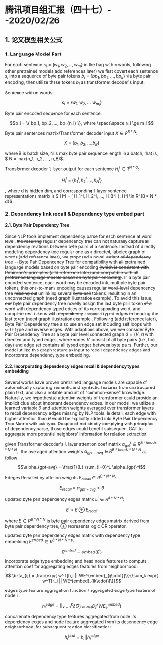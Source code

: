 #  腾讯项目组汇报（四十七）--2020/02/26

<h2>1. 论文模型相关公式</h2>

<h3>1. Language Model Part</h3>

For each sentence $s_i = \{ w_1, w_2, ..., w_m \}$ in the bag with `m` words, following other pretrained models(add references later) we first covert each sentence $s_i$ into a sequence of byte pair tokens $b_i = \{ bp_1, bp_2, ..., bp_k \}$ via byte pair encoding, then utilize these tokens $b_i$ as transformer decoder's input.

Sentence with m words:

$$ s_i = \{ w_1, w_2, ..., w_{m_i} \} $$

Byte pair encoded sequence for each sentence:

$$b_i = \{ bp_1, bp_2, ..., bp_{n_i} \}, where \space\space n_i \ge m_i $$

Byte pair sentences matrix/Transformer decoder input $X \in R^{B * N}$: 

$$X = \{ b_1, b_2, ..., b_B \}$$

where B is batch size, N is max byte pair sequence length in a batch, that is, $ N = max(n_1, n_2, ..., n_B)$.

Transformer decoder `l` layer output for each sentence $H_i^l \in R^{N * d}$:

$$H_i^l = \{ h_1^l, h_2^l, ..., h_N^l \} $$

, where d is hidden dim, and corresponding `l` layer sentence representations matrix is $ H^l = \{ H_1^l, H_2^l, ..., H_B^l \}, H^l \in R^{B * N * d}$.

<h3>2. Dependency link recall & Dependency type embed part</h3>

<h4>2.1. Byte Pair Dependency Tree</h4>

Since NLP tools implement dependency parse for each sentence at word level, ~~the resulting~~  regular dependency tree can not naturally capture all dependency relations between byte pairs of a sentence. Instead of directly modeling ~~dependency tree~~ regular one as a directed~~, labeled~~ graph of words (add reference later), we proposed a novel variant ~~of dependency tree~~ -- Byte Pair Dependency Tree for compatibility with ~~all~~ pretrained language models based on byte pair encoding ~~(which is consistent with Robinson's principles (add reference later) and compatible with all pretrained language models based on byte pair encoding)~~. In a byte pair encoded sentence, each word may be encoded into multiple byte pair tokens, this one-to-many encoding causes regular ~~word-level~~ dependency tree ~~missing out~~ unlinking several ~~byte pair~~ tokens, resulting in an unconnected graph (need graph illustration example). To avoid this issue, ~~our~~ byte pair dependency tree novelly assign the last byte pair token ~~of a word~~ with dependency typed edges of its corresponding word, and complete rest tokens with ~~dependency~~ `compound` typed edges ~~to~~ heading the last token (need graph illustration example). Following (add reference later), Byte Pair Dependency tree also use an edge set including self loops with `self` type and inverse edges. With adaptions above, we ~~can~~ consider Byte Pair Dependency Tree as a byte pair level connected graph $G = (V, \epsilon)$ with directed and typed edges, where nodes $V$ consist of all byte pairs (i.e., holi, day) and edge set contains all typed edges between byte pairs. Further, our model utilize this graph feature as input to recall dependency edges and incorporate dependency type embedding.

<h4>2.2. Incorporating dependency edges recall & dependency types embedding</h4>

Several works have proven pretrained language models are capable of automatically capturing semantic and syntactic features from unstructured plain text, and also a notable amount of "common-sense" knowledge. Naturally, we hypothesize attention weights of transformer could provide an implicit clue about important dependency edges. In our model, we utilize a learned variable $\theta$ and attention weights averaged over transformer layers to recall dependency edges missing by NLP tools. In detail, each edge with higher attention than $\theta$ would be explicitly added into Byte Pair Dependency Tree Matrix with `unk` type. Despite of not strictly complying with principles of dependency parse, those edges could benefit subsequent GAT to aggregate more potential neighbors' information for relation extraction. 


given Transformer decoder's `l` layer attention coef matrix $\alpha_{gpt}^l \in R^{B * heads * N * N}$，the averaged attention weights $\alpha_{gpt-avg} \in R^{B * heads * N * N}$ as follow:

$$\alpha_{gpt-avg} = \frac{1}{L} \sum_{l=0}^L \alpha_{gpt}^l$$

Edeges Recalled by attetion weights $E_{recall} \in R^{B * N * N}$:

$$E_{recall} = \alpha_{gpt-avg} \gt \theta $$

updated byte pair dependency edges matrix $E^{'} \in R^{B * N * N}$:

$$ E^{'} = E \oplus E_{recall}$$

where $E \in R^{B * N * N}$ is byte pair dependency edges matrix derived from byte pair dependency tree, $\oplus$ represents logic OR operator.

updated byte pair dependency edges matrix with dependency type embedding $E^{embed} \in R^{B * N * N * p}$:

$$E^{embed} = embed(E^{'})$$


incorporate edge type embedding and head node features to compute attention coef for aggregating edges features from neighborhood:

$$ \beta_{ij} = \frac{exp\{ w^T[h_i || WE^{embed}_{ij\cdot}]\}}{\sum_k exp\{ w^T[h_i || WE^{embed}_{ik\cdot}]\}}$$

edges type feature aggregation function / aggregated edge type feature of node i :

$$h^{edge}_i = ||_{k=1}^{K} \delta(\sum_{j \in N(i)} \beta_{ij}^k WE^{embed}_{ij \cdot}) $$

concatenate dependency type features aggregated from node i's dependency edges and node feature aggregated from its dependency edge neighborhood, for subsequent relation classification:

$$h_i^{final} = h_i || h_i^{edge}$$







